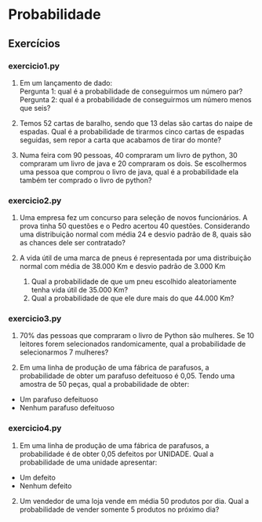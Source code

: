 # Probabilidade

## Exercícios

### exercicio1.py

1. Em um lançamento de dado:  
Pergunta 1: qual é a probabilidade de conseguirmos um número par?  
Pergunta 2: qual é a probabilidade de conseguirmos um número menos que seis?  

2. Temos 52 cartas de baralho, sendo que 13 delas são cartas do naipe de espadas. Qual é a probabilidade de tirarmos
cinco cartas de espadas seguidas, sem repor a carta que acabamos de tirar do monte?
    
3. Numa feira com 90 pessoas, 40 compraram um livro de python, 30 compraram um livro de java e 20 compraram os dois.
Se escolhermos uma pessoa que comprou o livro de java, qual é a probabilidade ela também ter comprado o livro de python?

### exercicio2.py

1. Uma empresa fez um concurso para seleção de novos funcionários. A prova tinha 50 questões e o Pedro acertou 40 questões. 
Considerando uma distribuição normal com média 24 e desvio padrão de 8, quais são as chances dele ser contratado?

2. A vida útil de uma marca de pneus é representada por uma distribuição normal com média de 38.000 Km e desvio padrão de 3.000 Km
    1. Qual a probabilidade de que um pneu escolhido aleatoriamente tenha vida útil de 35.000 Km?
    2. Qual a probabilidade de que ele dure mais do que 44.000 Km?
    
### exercicio3.py

1. 70% das pessoas que compraram o livro de Python são mulheres. Se 10 leitores forem selecionados randomicamente,
qual a probabilidade de selecionarmos 7 mulheres?

2. Em uma linha de produção de uma fábrica de parafusos, a probabilidade de obter um parafuso defeituoso é 0,05. 
Tendo uma amostra de 50 peças, qual a probabilidade de obter:
- Um parafuso defeituoso
- Nenhum parafuso defeituoso
    
### exercicio4.py

1. Em uma linha de produção de uma fábrica de parafusos, a probabilidade é de obter 0,05 defeitos por UNIDADE. 
Qual a probabilidade de uma unidade apresentar:
- Um defeito
- Nenhum defeito

2. Um vendedor de uma loja vende em média 50 produtos por dia. Qual a probabilidade de vender somente 5 produtos no próximo dia?